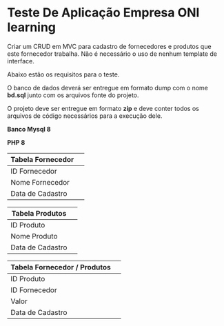 # Teste De Aplicação Empresa ONI learning

Criar um CRUD em MVC para cadastro de fornecedores e produtos que este
fornecedor trabalha. Não é necessário o uso de nenhum template de interface.

Abaixo estão os requisitos para o teste.

O banco de dados deverá ser entregue em formato dump com o nome **bd.sql** junto
com os arquivos fonte do projeto.

O projeto deve ser entregue em formato **zip** e deve conter todos os arquivos de código
necessários para a execução dele.

**Banco Mysql 8**

**PHP 8**


| Tabela Fornecedor |            | 
|-------------------|------------|
| ID Fornecedor     |            |
| Nome Fornecedor   |            |
| Data de Cadastro  |            |

| Tabela Produtos   |            |
|-------------------|------------|
| ID Produto        |            |
| Nome Produto      |            |
| Data de Cadastro  |            |

| Tabela Fornecedor / Produtos |            |
|------------------------------|------------|
| ID Produto                   |            |
| ID Fornecedor                |            |
| Valor                        |            |
| Data de Cadastro             |            |
